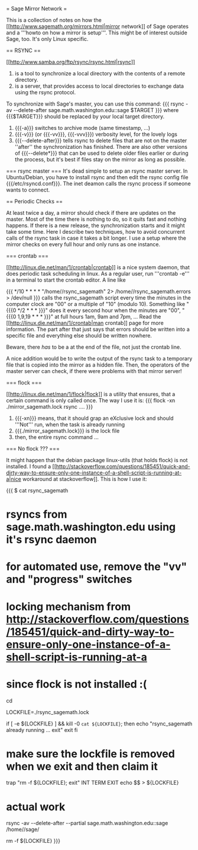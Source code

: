 = Sage Mirror Network =

This is a collection of notes on how the [[http://www.sagemath.org/mirrors.html|mirror network]] of Sage operates and a '''howto on how a mirror is setup'''. This might be of interest outside Sage, too. It's only Linux specific.

== RSYNC ==

[[http://www.samba.org/ftp/rsync/rsync.html|rsync]] 

 1. is a tool to synchronize a local directory with the contents of a remote directory.
 1. is a server, that provides access to local directories to exchange data using the rsync protocol.

To synchronize with Sage's master, you can use this command:
{{{
rsync -av --delete-after sage.math.washington.edu::sage $TARGET
}}}
where {{{$TARGET}}} should be replaced by your local target directory.

 1. {{{-a}}} switches to archive mode (same timestamp, ...)
 1. {{{-v}}} (or {{{-vv}}}, {{{-vvv}}}) verbosity level, for the lovely logs
 1. {{{--delete-after}}} tells rsync to delete files that are not on the master ''after'' the synchronization has finished. There are also other versions of {{{--delete*}}} that can be used to delete older files earlier or during the process, but it's best if files stay on the mirror as long as possible.

=== rsync master ===
It's dead simple to setup an rsync master server. In Ubuntu/Debian, you have to install rsync and then edit the rsync config file {{{/etc/rsyncd.conf}}}. The inet deamon calls the rsync process if someone wants to connect. 

== Periodic Checks ==

At least twice a day, a mirror should check if there are updates on the master. Most of the time there is nothing to do, so it quits fast and nothing happens. If there is a new release, the synchronization starts and it might take some time. Here I describe two techniques, how to avoid concurrent calls of the rsync task in case it takes a bit longer. I use a setup where the mirror checks on every full hour and only runs as one instance.

=== crontab ===

[[http://linux.die.net/man/1/crontab|crontab]] is a nice system daemon, that does periodic task scheduling in linux. As a regular user, run '''crontab -e''' in a terminal to start the crontab editor. A line like

{{{
*/10 * * * * "/home/<username>/rsync_sagemath" 2> /home/<username>/rsync_sagemath.errors > /dev/null
}}}
calls the rsync_sagemath script every time the minutes in the computer clock are "00" or a multiple of "10" (modulo 10). Something like "{{{0 */2 * * * }}}" does it every second hour when the minutes are "00", "{{{0 1,9,19 * * * }}}" at full hours 1am, 9am and 7pm, ... Read the [[http://linux.die.net/man/1/crontab|man crontab]] page for more information. The part after that just says that errors should be written into a specific file and everything else should be written nowhere. 

Beware, there *has* to be a <newline> at the end of the file, not just the crontab line.

A nice addition would be to write the output of the rsync task to a temporary file that is copied into the mirror as a hidden file. Then, the operators of the master server can check, if there were problems with that mirror server!

=== flock ===

[[http://linux.die.net/man/1/flock|flock]] is a utility that ensures, that a certain command is only called once. The way I use it is:
{{{
flock -xn ./mirror_sagemath.lock rsync ....
}}}
 1. {{{-xn}}} means, that it should grap an eXclusive lock and should '''Not''' run, when the task is already running
 1. {{{./mirror_sagemath.lock}}} is the lock file
 1. then, the entire rsync command ...

=== No flock ??? ===

It might happen that the debian package linux-utils (that holds flock) is not installed. I found a [[http://stackoverflow.com/questions/185451/quick-and-dirty-way-to-ensure-only-one-instance-of-a-shell-script-is-running-at-a|nice workaround at stackoverflow]]. This is how I use it:

{{{
$ cat rsync_sagemath

# rsyncs from sage.math.washington.edu using it's rsync daemon
# for automated use, remove the "vv" and "progress" switches

# locking mechanism from http://stackoverflow.com/questions/185451/quick-and-dirty-way-to-ensure-only-one-instance-of-a-shell-script-is-running-at-a
# since flock is not installed :(

cd

LOCKFILE=./rsync_sagemath.lock

if [ -e ${LOCKFILE} ] \&\& kill -0 `cat ${LOCKFILE}`; then
    echo "rsync_sagemath already running ... exit"
    exit
fi

# make sure the lockfile is removed when we exit and then claim it
trap "rm -f ${LOCKFILE}; exit" INT TERM EXIT
echo $$ > ${LOCKFILE}

# actual work
rsync -av --delete-after --partial sage.math.washington.edu::sage /home/<username>/sage/

rm -f ${LOCKFILE}
}}}
